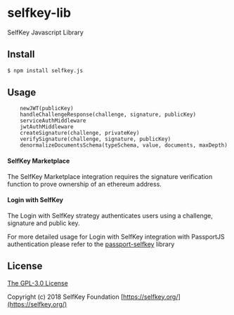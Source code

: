 # selfkey-lib

SelfKey Javascript Library

## Install

```bash
$ npm install selfkey.js
```

## Usage

```	
	newJWT(publicKey)
	handleChallengeResponse(challenge, signature, publicKey)
	serviceAuthMiddleware
	jwtAuthMiddleware
	createSignature(challenge, privateKey)
	verifySignature(challenge, signature, publicKey)
	denormalizeDocumentsSchema(typeSchema, value, documents, maxDepth)

```

#### SelfKey Marketplace

The SelfKey Marketplace integration requires the signature verification function to prove ownership of an ethereum address.

#### Login with SelfKey

The Login with SelfKey strategy authenticates users using a challenge, signature and public key.

For more detailed usage for Login with SelfKey integration with PassportJS authentication please refer to the [passport-selfkey](https://github.com/SelfKeyFoundation/passport-selfkey) library

## License

[The GPL-3.0 License](http://opensource.org/licenses/GPL-3.0)

Copyright (c) 2018 SelfKey Foundation [https://selfkey.org/](https://selfkey.org/)
